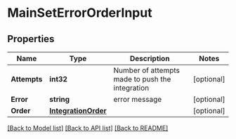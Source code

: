 # MainSetErrorOrderInput

## Properties

Name | Type | Description | Notes
------------ | ------------- | ------------- | -------------
**Attempts** | **int32** | Number of attempts made to push the integration | [optional] 
**Error** | **string** | error message | [optional] 
**Order** | [**IntegrationOrder**](integration.Order.md) |  | [optional] 

[[Back to Model list]](../README.md#documentation-for-models) [[Back to API list]](../README.md#documentation-for-api-endpoints) [[Back to README]](../README.md)


